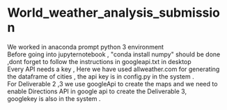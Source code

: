 # World_weather_analysis_submission<br/>
We worked in anaconda prompt python 3 environment <br/>
Before going into jupyternotebook , "conda install numpy" should be done ,dont forget to follow the instructions in googleapi.txt in desktop <br/>
Every API needs a key , Here we have used allweather.com for generating the dataframe of cities , the api key is in config.py in the system .<br/>
For Deliverable 2 ,3 we use googleApi to create the maps and we need to enable Directions API in google api to create the Deliverable 3,<br/>
googlekey is also in the system .<br/>

